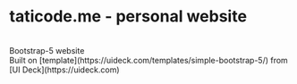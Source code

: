 # taticode.me - personal website


<br>
Bootstrap-5 website
<br>
Built on [template](https://uideck.com/templates/simple-bootstrap-5/) from [UI Deck](https://uideck.com)